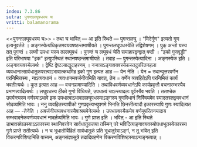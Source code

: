 ```yaml
---
index: 7.3.86
sutra: पुगन्तलघूपधस्य च
vritti: balamanorama
---
```


<<पुगन्तलघूपधस्य च>> - तथा च भावित् —  आ इति स्थिते — पुगन्तलघु । "मिदेर्गुण" इत्यतो गुण इत्यनुवर्तते । अङ्गस्येत्यधिकृतमवयवषष्ठन्तमाश्रीयते । पुगन्तलघूपधस्येति तद्विशेषणम् । पुक् अन्तो यस्य तत् पुगन्तं । लघ्वी उपधा यस्य तल्लघूपधं । पुगन्तं च लघूपधं चेति समाहारद्वन्द्वात् षष्ठी । "इको गुणवृद्धी" इति परिभाषया "इक" इत्युपस्थितं स्थानषष्ठन्तमाश्रीयते । तदाह — पुगन्तस्येत्यादिना । अङ्गस्येक इति । अङ्गावयवस्येत्यर्थः । द्वेष्टि द्वेष्टत्याद्युदाहरणम् । नन्वत्राऽङ्गावयवस्येकस्तदुपरितनहला व्यवधानात्सार्वधातुकपरत्वाऽभावात्कथमिह इको गुण इत्यत आह — येन नेति । येन = स्थान्युत्तरवर्णेन परनिमित्तस्य , नाऽव्यवधानं = व्यवधानमवर्जनीयमिति यावत्, तेन = वर्णेन व्यवहितेऽपि परनिमित्तं कार्यं भवतीत्यर्थः । कुत इत्यत आह —  वचनप्रामाण्यादिति । तथाविधवर्णव्यवधानेऽपि कार्यप्रवृत्तौ वचनारम्भस्यैव प्रमाणत्वादित्यर्थः । लघूपधस्य हीको गुणो विधियते, उपधात्वं चाऽन्त्यादलः पूर्वस्यैव भवति । ततश्चेक उपर्यन्त्यस्य वर्णस्याऽभावे इक उपधात्वाऽभावाल्लघूपधस्याऽङ्गस्य गुणविधानं निर्विषयमेव स्यादतस्तद्व्यवधानं सोढव्यमिति भावः । ननु व्यवहितस्यापीको गुणप्रवृत्त्यभ्युपगमे भिनत्ति छिनत्तीत्यादौ इकारस्यापि गुणः स्यादित्यत आह — -तेनेति । अवर्जनीयव्यवधनास्यैवाश्रयमेनेत्यर्थः । उपधात्वस्यैकमेव वर्णमुपरितनमादाय सम्भवादनेकवर्णव्यवधानं नादर्तव्यमिति भावः । गुणे प्राप्त इति । भवित् - आ इति स्थिते डाभावसंपन्नस्याऽ‌ऽकारस्य स्थानिवत्त्वेन सार्वधातुकतया तस्मिन् परे भविदित्यङ्गावयवस्योपधाभूतस्येकारस्य गुणे प्राप्ते सतीत्यर्थः । न च भूधातोर्विहितं सार्वधातुकं प्रति भूधातुरेवाऽङ्गं, न तु भवित् इति विकरणविशिष्टमिति वाच्यम्, अङ्गसंज्ञासूत्रे तदादिग्रहणेन विकरणविशिष्टस्याऽप्यङ्गत्वात् ।